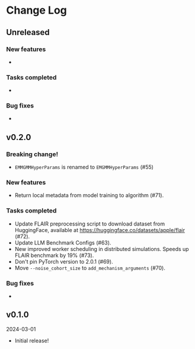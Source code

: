 # Change Log

## Unreleased

### New features

* 

### Tasks completed

* 

### Bug fixes

* 


## v0.2.0

### Breaking change!

* `EMMGMMHyperParams` is renamed to `EMGMMHyperParams` (#55)

### New features

* Return local metadata from model training to algorithm (#71).

### Tasks completed

* Update FLAIR preprocessing script to download dataset from HuggingFace, available at https://huggingface.co/datasets/apple/flair (#72).
* Update LLM Benchmark Configs (#63).
* New improved worker scheduling in distributed simulations. Speeds up FLAIR benchmark by 19% (#73).
* Don't pin PyTorch version to 2.0.1 (#69).
* Move `--noise_cohort_size` to `add_mechanism_arguments` (#70).

### Bug fixes

* 


## v0.1.0

2024-03-01

* Initial release!
